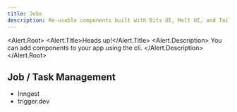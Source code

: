 ```yaml
---
title: Jobs
description: Re-usable components built with Bits UI, Melt UI, and Tailwind CSS.
---
```


<script lang="ts">
  import * as Alert from "$lib/components/ui/alert";
</script>

<Alert.Root> <Alert.Title>Heads up!</Alert.Title> <Alert.Description> You can add components to your
app using the cli. </Alert.Description> </Alert.Root>

## Job / Task Management

- Inngest
- trigger.dev
